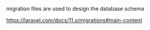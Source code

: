 migration files are used to design the database schema

https://laravel.com/docs/11.x/migrations#main-content
